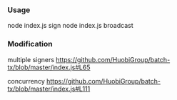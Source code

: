 ### Usage

node index.js sign
node index.js broadcast

### Modification

multiple signers
https://github.com/HuobiGroup/batch-tx/blob/master/index.js#L65

concurrency
https://github.com/HuobiGroup/batch-tx/blob/master/index.js#L111
